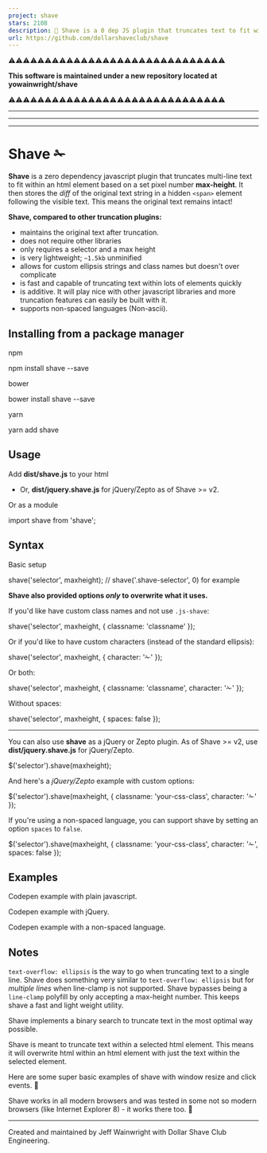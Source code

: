 ```yaml
---
project: shave
stars: 2108
description: 💈 Shave is a 0 dep JS plugin that truncates text to fit within an element based on a set max-height  ✁
url: https://github.com/dollarshaveclub/shave
---
```


⚠️⚠️⚠️⚠️⚠️⚠️⚠️⚠️⚠️⚠️⚠️⚠️⚠️⚠️⚠️⚠️⚠️⚠️⚠️⚠️⚠️⚠️⚠️⚠️⚠️⚠️⚠️⚠️⚠️⚠️

**This software is maintained under a new repository located at yowainwright/shave**

⚠️⚠️⚠️⚠️⚠️⚠️⚠️⚠️⚠️⚠️⚠️⚠️⚠️⚠️⚠️⚠️⚠️⚠️⚠️⚠️⚠️⚠️⚠️⚠️⚠️⚠️⚠️⚠️⚠️⚠️

* * *

* * *

* * *

Shave ✁
=======

**Shave** is a zero dependency javascript plugin that truncates multi-line text to fit within an html element based on a set pixel number **max-height**. It then stores the _diff_ of the original text string in a hidden `<span>` element following the visible text. This means the original text remains intact!

**Shave, compared to other truncation plugins:**

-   maintains the original text after truncation.
-   does not require other libraries
-   only requires a selector and a max height
-   is very lightweight; `~1.5kb` unminified
-   allows for custom ellipsis strings and class names but doesn't over complicate
-   is fast and capable of truncating text within lots of elements quickly
-   is additive. It will play nice with other javascript libraries and more truncation features can easily be built with it.
-   supports non-spaced languages (Non-ascii).

Installing from a package manager
---------------------------------

npm

npm install shave --save

bower

bower install shave --save

yarn

yarn add shave

Usage
-----

Add **dist/shave.js** to your html

-   Or, **dist/jquery.shave.js** for jQuery/Zepto as of Shave >= v2.

Or as a module

import shave from 'shave';

Syntax
------

Basic setup

shave('selector', maxheight);
// shave('.shave-selector', 0) for example

**Shave also provided options _only_ to overwrite what it uses.**

If you'd like have custom class names and not use `.js-shave`:

shave('selector', maxheight, { classname: 'classname' });

Or if you'd like to have custom characters (instead of the standard ellipsis):

shave('selector', maxheight, { character: '✁' });

Or both:

shave('selector', maxheight, { classname: 'classname', character: '✁' });

Without spaces:

shave('selector', maxheight, { spaces: false });

* * *

You can also use **shave** as a jQuery or Zepto plugin. As of Shave >= v2, use **dist/jquery.shave.js** for jQuery/Zepto.

$('selector').shave(maxheight);

And here's a _jQuery/Zepto_ example with custom options:

$('selector').shave(maxheight, { classname: 'your-css-class', character: '✁'  });

If you're using a non-spaced language, you can support shave by setting an option `spaces` to `false`.

$('selector').shave(maxheight, { classname: 'your-css-class', character: '✁', spaces: false });

Examples
--------

Codepen example with plain javascript.

Codepen example with jQuery.

Codepen example with a non-spaced language.

Notes
-----

`text-overflow: ellipsis` is the way to go when truncating text to a single line. Shave does something very similar to `text-overflow: ellipsis` but for _multiple lines_ when line-clamp is not supported. Shave bypasses being a `line-clamp` polyfill by only accepting a max-height number. This keeps shave a fast and light weight utility.

Shave implements a binary search to truncate text in the most optimal way possible.

Shave is meant to truncate text within a selected html element. This means it will overwrite html within an html element with just the text within the selected element.

Here are some super basic examples of shave with window resize and click events. 🙌

Shave works in all modern browsers and was tested in some not so modern browsers (like Internet Explorer 8) - it works there too. 🍻

* * *

Created and maintained by Jeff Wainwright with Dollar Shave Club Engineering.
